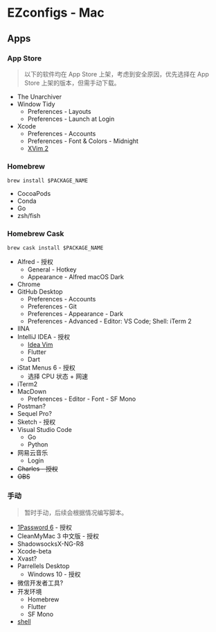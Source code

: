 # EZconfigs - Mac

## Apps

### App Store

> 以下的软件均在 App Store 上架，考虑到安全原因，优先选择在 App Store 上架的版本，但需手动下载。

- The Unarchiver
- Window Tidy
  - Preferences - Layouts
  - Preferences - Launch at Login
- Xcode
  - Preferences - Accounts
  - Preferences - Font & Colors - Midnight
  - [XVim 2](https://github.com/XVimProject/XVim2)

### Homebrew

```
brew install $PACKAGE_NAME
```

- CocoaPods
- Conda
- Go
- zsh/fish

### Homebrew Cask

```
brew cask install $PACKAGE_NAME
```

- Alfred - 授权
  - General - Hotkey
  - Appearance - Alfred macOS Dark
- Chrome
- GitHub Desktop
  - Preferences - Accounts
  - Preferences - Git
  - Preferences - Appearance - Dark
  - Preferences - Advanced - Editor: VS Code; Shell: iTerm 2
- IINA
- IntelliJ IDEA - 授权
  - [Idea Vim](https://plugins.jetbrains.com/plugin/164-ideavim)
  - Flutter
  - Dart
- iStat Menus 6 - 授权
  - 选择 CPU 状态 + 网速
- iTerm2
- MacDown
  - Preferences - Editor - Font - SF Mono
- Postman?
- Sequel Pro?
- Sketch - 授权
- Visual Studio Code
  - Go
  - Python
- 网易云音乐
  - Login
- ~~Charles - 授权~~
- ~~OBS~~

### 手动

> 暂时手动，后续会根据情况编写脚本。

- [1Password 6](https://app-updates.agilebits.com/download/OPM4) - 授权
- CleanMyMac 3 中文版 - 授权
- ShadowsocksX-NG-R8
- Xcode-beta
- Xvast?
- Parrellels Desktop
  - Windows 10 - 授权
- 微信开发者工具?
- 开发环境
  - Homebrew
  - Flutter
  - SF Mono
- [shell](shell/)